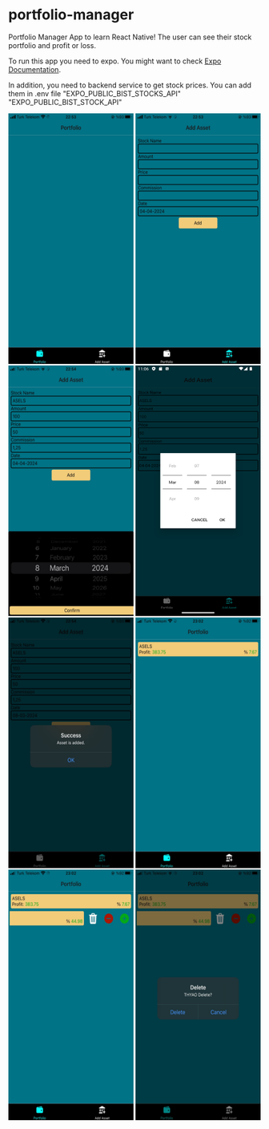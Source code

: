 # portfolio-manager

Portfolio Manager App to learn React Native!
The user can see their stock portfolio and profit or loss.

To run this app you need to expo. You might want to check [Expo Documentation](https://docs.expo.dev/get-started/installation/).

In addition, you need to backend service to get stock prices. You can add them in .env file "EXPO_PUBLIC_BIST_STOCKS_API" "EXPO_PUBLIC_BIST_STOCK_API"

<img src="./images/emptyPortfolio.jpeg" width="250" height="500" /> <img src="./images/addAssetScreen.jpeg" width="250" height="500" />
<img src="./images/addAssetDatePickerIOS.jpeg" width="250" height="500" />
<img src="./images/addAssetDatePickerAndroid.png" width="250" height="500" />
<img src="./images/addAssetPopup.jpeg" width="250" height="500" />
<img src="./images/portfolioWithStock.jpeg" width="250" height="500" />
<img src="./images/swipeStockCard.jpeg" width="250" height="500" />
<img src="./images/deletePopup.jpeg" width="250" height="500" />
